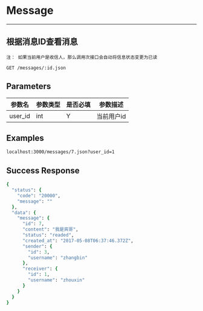 # Message
---
## 根据消息ID查看消息

``注： 如果当前用户是收信人，那么调用次接口会自动将信息状态变更为已读``

```
GET /messages/:id.json

```

## Parameters

|参数名|参数类型|是否必填|参数描述|
|-----|--------|-------|--------|
|user_id|int|Y|当前用户id|

## Examples
```
localhost:3000/messages/7.json?user_id=1

```

## Success Response
```ruby
{
  "status": {
    "code": "20000",
    "message": ""
  },
  "data": {
    "message": {
      "id": 7,
      "content": "我是宾哥",
      "status": "readed",
      "created_at": "2017-05-08T06:37:46.372Z",
      "sender": {
        "id": 3,
        "username": "zhangbin"
      },
      "receiver": {
        "id": 1,
        "username": "zhouxin"
      }
    }
  }
}
```
